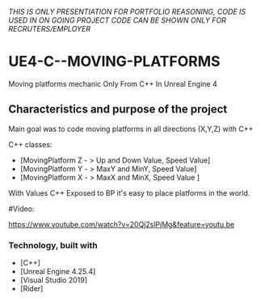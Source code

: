 *THIS IS ONLY PRESENTIATION FOR PORTFOLIO REASONING,
CODE IS USED IN ON GOING PROJECT
CODE CAN BE SHOWN ONLY FOR RECRUTERS/EMPLOYER*

# UE4-C--MOVING-PLATFORMS
Moving platforms mechanic Only From C++ In Unreal Engine 4





<!-- Characteristics and purpose -->
## Characteristics and purpose of the project

Main goal was to code moving platforms in all directions (X,Y,Z) with C++

C++ classes:

* [MovingPlatform Z - > Up and Down Value, Speed Value]
* [MovingPlatform Y - > MaxY and MinY, Speed Value]
* [MovingPlatform X - > MaxX and MinX, Speed Value ]

With Values C++ Exposed to BP it's easy to place platforms in the world. 

#Video:

https://www.youtube.com/watch?v=20Qj2slPjMg&feature=youtu.be




### Technology, built with

* [C++]
* [Unreal Engine 4.25.4]
* [Visual Studio 2019]
* [Rider]



